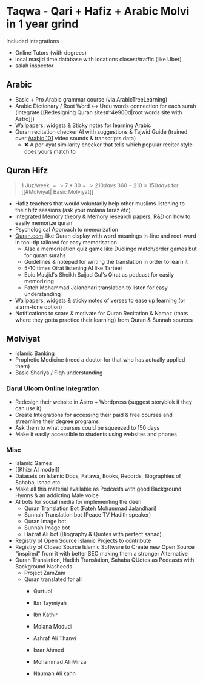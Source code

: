 # Taqwa - Qari + Hafiz + Arabic Molvi in 1 year grind

Included integrations
- Online Tutors (with degrees)
- local masjid time database with locations closest/traffic (like Uber)
- salah inspector

## Arabic
- Basic + Pro Arabic grammar course (via ArabicTreeLearning)
- Arabic Dictionary / Root Word ↔ Urdu words connection for each surah (integrate [[Redesigning Quran sites#^4e900d|root words site with Astro]])
- Wallpapers, widgets & Sticky notes for learning Arabic
- Quran recitation checker AI with suggestions & Tajwid Guide (trained over [Arabic 101](https://youtube.com/@arabic101) video sounds & transcripts data)
	- ❌ A per-ayat similarity checker that tells which popular reciter style does yours match to

## Quran Hifz
> 1 Juz/week  $=> 7*30 => 210 days$
> $360-210=150 days$ for [[#Molviyat| Basic Molviyat]]
- Hafiz teachers that would voluntarily help other muslims listening to their hifz sessions (ask your molana faraz etc)
- Integrated Memory theory & Memory research papers, R&D on how to easily memorize quran
- Psychological Approach to memorization
- [Quran.com](https://quran.com)-like Quran display with word meanings in-line and root-word in tool-tip tailored for easy memorisation
	- Also a memorisation quiz game like Duolingo match/order games but for quran surahs
	- Guidelines &  notepad for writing the translation in order to learn it
	- 5-10 times Qirat listening AI like Tarteel
	- Epic Masjid's Sheikh Sajjad Gul's Qirat as podcast for easily memorizing
	- Fateh Mohammad Jalandhari translation to listen for easy understanding
- Wallpapers, widgets & sticky notes of verses to ease up learning (or alarm-tone option)
- Notifications to scare & motivate for Quran Recitation & Namaz (thats where they gotta practice their learning) from Quran & Sunnah sources


## Molviyat

- Islamic Banking 
-  Prophetic Medicine (need a doctor for that who has actually applied them)
- Basic Shariya / Fiqh understanding 
### Darul Uloom Online Integration
- Redesign their website in Astro + Wordpress (suggest storyblok if they can use it)
- Create Integrations for accessing their paid & free courses and streamline their degree programs
- Ask them to what courses could be squeezed to 150 days
- Make it easily accessible to students using websites and phones


### Misc 
- Islamic Games 
- [[Khizr AI model]] 
- Datasets on Islamic Docs, Fatawa, Books, Records, Biographies of Sahaba, Isnad etc
- Make all this material available as Podcasts with good Background Hymns & an addicting Male voice
- AI bots for social media for implementing the deen
	- Quran Translation Bot (Fateh Mohammad Jalandhari)
	- Sunnah Translation bot (Peace TV Hadith speaker)
	- Quran Image bot
	- Sunnah Image bot
	- Hazrat Ali bot (Biography & Quotes with perfect sanad)
- Registry of Open Source Islamic Projects to contribute
- Registry of Closed Source Islamic Software to Create new Open Source  "inspired" from it with better SEO making them a stronger Alternative
- Quran Translation, Hadith Translation, Sahaba QUotes as Podcasts with Background Nasheeds
	- Project ZamZam
	- Quran translated for all 
		- Qurtubi
		
		- Ibn Taymiyah
		- Ibn Kathir
		
		- Molana Modudi
		- Ashraf Ali Thanvi
		- Israr Ahmed
		
		- Mohammad Ali Mirza
		- Nauman Ali kahn